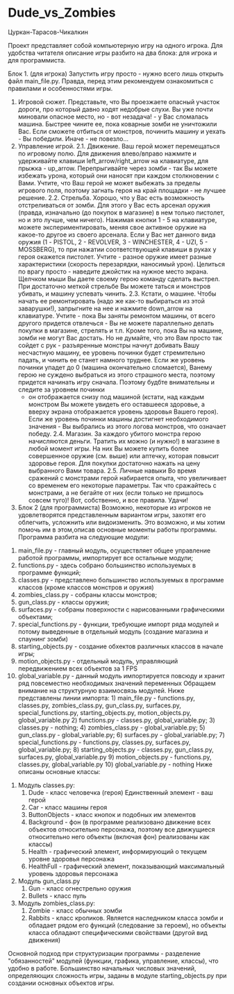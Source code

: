 # Dude_vs_Zombies
Цуркан-Тарасов-Чикалкин

Проект представляет собой компьютерную игру на одного
игрока. Для удобства читателя описание игры 
разбито на два блока: 
для игрока и для программиста.

Блок 1. (для игрока)
Запустить игру просто - нужно всего лишь открыть 
файл main_file.py. Правда, перед этим рекомендуем 
ознакомиться с правилами и особенностями игры.
1. Игровой сюжет.
   Представьте, что Вы проезжаете опасный участок 
   дороги, про который давно ходят недобрые слухи.
   Вы уже почти миновали опасное место, но - вот
   незадача! - у Вас сломалась машина. Быстрее чините
   ее, пока коварные зомби не уничтожили Вас. 
   Если сможете отбиться от монстров, починить
   машину и уехать - Вы победили. 
   Иначе - не повезло...
2. Управление игрой.
   2.1. Движение. 
     Ваш герой может перемещаться по игровому 
     полю. Для движения влево/вправо нажмите
     и удерживайте клавиши left_arrow/right_arrow
     на клавиатуре, для прыжка - up_arrow. 
     Перепрыгивайте через зомби - так Вы можете
     избежать урона, который они наносят при каждом 
     столкновении с Вами. Учтите, что Ваш герой 
     не может выбежать за пределы игрового поля, 
     поэтому загнать героя на край площадки -
     не лучшее решение.
   2.2. Стрельба.
   Хорошо, что у Вас есть возможность отстреливаться
     от зомби. Для этого у Вас есть арсенал оружия
     (правда, изначально (до покупок в магазине) в нем
     только пистолет, но и это лучше, чем ничего).
     Нажимая кнопки 1 - 5 на клавиатуре, можете 
     экспериментировать, меняя свое активное оружие
     на какое-то другое из своего арсенала. Если
     у Вас нет данного вида оружия (1 - PISTOL, 
     2 - REVOLVER, 3 -  WINCHESTER, 4 - UZI, 
     5 - MOSSBERG), то при нажатии соответствующей
     клавиши в руках у героя окажется пистолет. Учтите - 
     разное оружие имеет разные характеристики
     (скорость перезарядки, наносимый урон). 
     Целиться по врагу просто - наведите джойстик
     на нужное место экрана. Щелчком мыши Вы
     даете своему герою команду сделать выстрел.
     При достаточно меткой стрельбе Вы можете 
     таться и монстров убивать, и машину успевать
     чинить.
   2.3. Кстати, о машине. Чтобы начать ее ремонтировать
   (надо же как-то выбираться из этой заварушки!), 
   запрыгните на нее и нажмите down_arrow на
    клавиатуре. Учтите - пока Вы заняты ремонтом
    машины, от всего другого придется отвлечься - 
    Вы не можете параллельно делать покупки в магазине, стрелять
    и т.п. Кроме того, пока Вы на машине, зомби не
    могут Вас достать. Но не думайте, что это Вам
    просто так сойдет с рук - разъяренные монстры начнут
    добивать Вашу несчастную машину, ее уровень
    починки будет стремительно падать, и чинить ее
    станет намного труднее. Если же уровень починки
    упадет до 0 (машина окончательно сломается), Ванему герою
    не суждено выбраться из этого страшного места, 
    поэтому придется начинать игру сначала. Поэтому
    будбте внимательны и следите за уровнем починки
    - он отображается снизу под машиной (кстати, 
   над каждым монстром Вы можете увидеть его 
   оставшееся здоровье, а вверху экрана отображается
   уровень здоровья Вашего героя). Если же
   уровень починки машины достигнет необходимого
   значения - Вы выбрались из этого логова монстров, 
   что означает победу.
   2.4. Магазин.
     За каждого убитого монстра герою начисляются
   деньги. Тратить их можно (и нужно!) в магазине в любой 
   момент игры. На них Вы можете купить более
   совершенное оружие (см. выше) или аптечку, которая
   повысит здоровье героя. Для покупки достаточно
   нажать на цену выбранного Вами товара.
   2.5. Личные навыки
   Во время сражений с монстрами герой набирается
   опыта, что увеличивает со временем его некоторые
   параметры. Так что сражайтесь с монстрами, а не
   бегайте от них (если только не пришлось
   совсем туго)!
   Вот, собственно, и все правила. Удачи!
3. Блок 2 (для программиста)
   Возможно, некоторые из игроков не удовлетворятся
   представленным вариантом игры, захотят его
   облегчить, усложнить или видоизменить. Это возможно,
   и мы хотим помочь им в этом,описав основные моменты
   работы программы.
Программа разбита на следующие модули:
  1) main_file.py - главный модуль, осуществляет
общее управление работой программы, импортирует все
остальные модули;
  2) functions.py - здесь собрано большинство
используемых в программе функций;
  3) classes.py - представлено большинство
используемых в программе классов (кроме классов
монстров и оружия)
  4) zombies_class.py - собраны классы монстров;
  5) gun_class.py - классы оружия;
  6) surfaces.py - собраны поверхности с нарисованными
     графическими объектами;
  7) special_functions.py - функции, требующие импорт
     ряда модулей и потому выведенные в отдельный 
     модуль (создание магазина и спаунинг зомби)
  8) starting_objects.py - создание обхектов 
     различных классов в начале игры;
  9) motion_objects.py - отдельный модуль, 
     управляющий передвижением всех объектов за 1 FPS
  10) global_variable.py - данный модуль импортируется
     повсюду и хранит ряд повсеместно необходимых
     значений переменных
Обращаем внимание на структурную взаимосвязь
модулей. Ниже представлены линии импорта:
     1) main_file.py - functions.py,  classes.py, 
zombies_class.py, gun_class.py, surfaces.py, 
special_functions.py, starting_objects.py,
motion_objects.py, global_variable.py
     2) functions.py - classes.py,
global_variable.py;
     3) classes.py - nothing;
     4) zombies_class.py - global_variable.py;
     5) gun_class.py - global_variable.py;
     6) surfaces.py - global_variable.py;
     7) special_functions.py - functions.py, 
classes.py, surfaces.py, global_variable.py;
     8) starting_objects.py - classes.py, 
gun_class.py, surfaces.py, global_variable.py
     9) motion_objects.py - functions.py,  classes.py,
global_variable.py
     10) global_variable.py - nothing
Ниже описаны основные классы:
  1. Модуль classes.py:
     1) Dude - класс человечка (героя)
Единственный элемент - ваш герой
     2) Car - класс машины героя
     3) ButtonObjects - класс кнопок и подобных
  им элементов 
     4) Background - фон (в программе реализовано
  движение всех объектов относительно персонажа,
  поэтому все движущиеся относительно него объекты
  (включая фон) реализованы как классы)
     5) Health - графический элемент, информирующий
  о текущем уровне здоровья персонажа
     6) HealthFull - графический элемент, 
  показывающий максимальный уровень здоровья 
  персонажа
  2. Модуль gun_class.py
     1) Gun - класс огнестрельно оружия
     2) Bullets - класс пуль
  3. Модуль zombies_class.py:
     1) Zombie - класс обычных зомби
     2) Rabbits - класс кроликов. Является 
  наследником класса зомби и обладает рядом его 
  функций (следование за героем), но объекты класса 
  обладают специфическими свойствами 
  (другой вид движения)

Основной подход при структуризации программы -
разделение "обязанностей" модулей (функции, 
графика, управление, классы), что удобно в работе.
Большинство начальных числовых значений, 
определяющих сложность игры, заданы в модуле
starting_objects.py при создании основных
объектов игры. 
   

